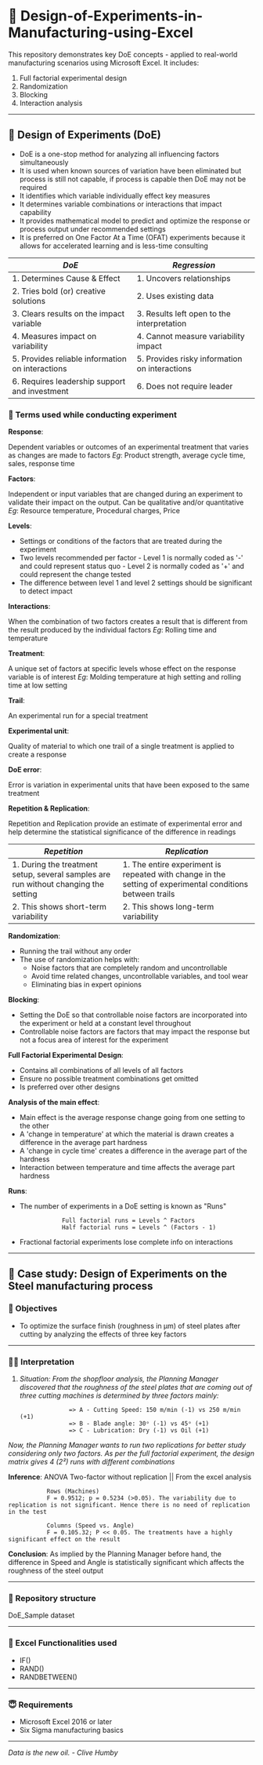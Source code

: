 # 👹 Design-of-Experiments-in-Manufacturing-using-Excel
This repository demonstrates key DoE concepts - applied to real-world manufacturing scenarios using Microsoft Excel. It includes:
1. Full factorial experimental design
2. Randomization
3. Blocking
4. Interaction analysis

---

## 🥱 Design of Experiments (DoE)
- DoE is a one-stop method for analyzing all influencing factors simultaneously
- It is used when known sources of variation have been eliminated but process is still not capable, if process is capable then DoE may not be required
- It identifies which variable individually effect key measures
- It determines variable combinations or interactions that impact capability
- It provides mathematical model to predict and optimize the response or process output under recommended settings
- It is preferred on One Factor At a Time (OFAT) experiments because it allows for accelerated learning and is less-time consulting

|*DoE* | *Regression*|
|--------|-------------|
| 1. Determines Cause & Effect | 1. Uncovers relationships |
| 2. Tries bold (or) creative solutions | 2. Uses existing data |
| 3. Clears results on the impact variable | 3. Results left open to the interpretation |
| 4. Measures impact on variability | 4. Cannot measure variability impact | 
| 5. Provides reliable information on interactions | 5. Provides risky information on interactions |
| 6. Requires leadership support and investment | 6. Does not require leader |

### 🤡 Terms used while conducting experiment
**Response**:

Dependent variables or outcomes of an experimental treatment that varies as changes are made to factors 
*Eg*: Product strength, average cycle time, sales, response time

**Factors**:

Independent or input variables that are changed during an experiment to validate their impact on the output. Can be qualitative and/or quantitative
*Eg*: Resource temperature, Procedural charges, Price

**Levels**:

- Settings or conditions of the factors that are treated during the experiment
- Two levels recommended per factor
      - Level 1 is normally coded as '-' and could represent status quo
      - Level 2 is normally coded as '+' and could represent the change tested
- The difference between level 1 and level 2 settings should be significant to detect impact

**Interactions**:

When the combination of two factors creates a result that is different from the result produced by the individual factors
*Eg*: Rolling time and temperature

**Treatment**:

A unique set of factors at specific levels whose effect on the response variable is of interest
*Eg*: Molding temperature at high setting and rolling time at low setting

**Trail**:

An experimental run for a special treatment

**Experimental unit**:

Quality of material to which one trail of a single treatment is applied to create a response

**DoE error**:

Error is variation in experimental units that have been exposed to the same treatment

**Repetition & Replication**:

Repetition and Replication provide an estimate of experimental error and help determine the statistical significance of the difference in readings

|*Repetition* | *Replication*|
|-------------|--------------|
|1. During the treatment setup, several samples are run without changing the setting|1. The entire experiment is repeated with change in the setting of experimental conditions between trails|
|2. This shows short-term variability|2. This shows long-term variability|

**Randomization**:

- Running the trail without any order
- The use of randomization helps with:
     - Noise factors that are completely random and uncontrollable
     - Avoid time related changes, uncontrollable variables, and tool wear
     - Eliminating bias in expert opinions

**Blocking**:

- Setting the DoE so that controllable noise factors are incorporated into the experiment or held at a constant level throughout
- Controllable noise factors are factors that may impact the response but not a focus area of interest for the experiment

**Full Factorial Experimental Design**:

- Contains all combinations of all levels of all factors
- Ensure no possible treatment combinations get omitted
- Is preferred over other designs

**Analysis of the main effect**:

- Main effect is the average response change going from one setting to the other
- A 'change in temperature' at which the material is drawn creates a difference in the average part hardness
- A 'change in cycle time' creates a difference in the average part of the hardness
- Interaction between temperature and time affects the average part hardness

**Runs**:

- The number of experiments in a DoE setting is known as "Runs" 

                  Full factorial runs = Levels ^ Factors
                  Half factorial runs = Levels ^ (Factors - 1)
  
- Fractional factorial experiments lose complete info on interactions

---

## 🥸 Case study: Design of Experiments on the Steel manufacturing process

### 🤩 Objectives
- To optimize the surface finish (roughness in μm) of steel plates after cutting by analyzing the effects of three key factors

---

### 😮‍💨 Interpretation

1. *Situation: From the shopfloor analysis, the Planning Manager discovered that the roughness of the steel plates that are coming out of three cutting machines is determined by three factors mainly:*

                     => A - Cutting Speed: 150 m/min (-1) vs 250 m/min (+1)
                     => B - Blade angle: 30ᵒ (-1) vs 45ᵒ (+1)
                     => C - Lubrication: Dry (-1) vs Oil (+1)

*Now, the Planning Manager wants to run two replications for better study considering only two factors. As per the full factorial experiment, the design matrix gives 4 (2²) runs with different combinations*

**Inference**: ANOVA Two-factor without replication || From the excel analysis

               Rows (Machines)
               F = 0.9512; p = 0.5234 (>0.05). The variability due to replication is not significant. Hence there is no need of replication in the test

               Columns (Speed vs. Angle)
               F = 0.105.32; P << 0.05. The treatments have a highly significant effect on the result

**Conclusion**: As implied by the Planning Manager before hand, the difference in Speed and Angle is statistically significant which affects the roughness of the steel output

---

### 🥲 Repository structure
DoE_Sample dataset

---

### 🥹 Excel Functionalities used
- IF()
- RAND()
- RANDBETWEEN()

---

### 😇 Requirements
- Microsoft Excel 2016 or later
- Six Sigma manufacturing basics

---

*Data is the new oil. - Clive Humby*
